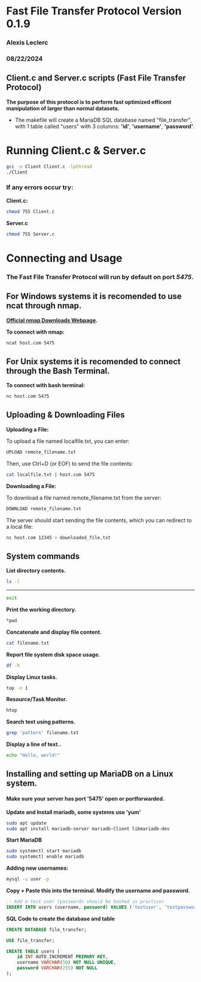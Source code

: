 # Fast File Transfer Protocol Version 0.1.9
### Alexis Leclerc 
### 08/22/2024

## Client.c and Server.c scripts (Fast File Transfer Protocol)

**The purpose of this protocol is to perform fast optimized efficent manipulation of larger than normal datasets.**
* The makefile will create a MariaDB SQL database named "file_transfer", with 1 table called "users" with 3 columns: **'id'**, **'username'**, **'password'**.

# Running Client.c & Server.c
```bash
gcc -o Client Client.c -lpthread
./Client
```
### If any errors occur try:
**Client.c:**
```bash
chmod 755 Client.c
```
**Server.c**
```bash
chmod 755 Server.c
```
# Connecting and Usage

### The Fast File Transfer Protocol will run by default on port *5475*.

## For Windows systems it is recomended to use ncat through nmap. 
**[Official nmap Downloads Webpage](https://nmap.org/download#windows).**

**To connect with nmap:**
```bash
ncat host.com 5475
```

## For Unix systems it is recomended to connect through the Bash Terminal.

**To connect with bash terminal:**
```bash
nc host.com 5475
```

## Uploading & Downloading Files

**Uploading a File:**

To upload a file named localfile.txt, you can enter:
```bash
UPLOAD remote_filename.txt
```

Then, use Ctrl+D (or EOF) to send the file contents:
```bash
cat localfile.txt | host.com 5475
```
**Downloading a File:**

To download a file named remote_filename.txt from the server:
```bash
DOWNLOAD remote_filename.txt
```

The server should start sending the file contents, which you can redirect to a local file:
```bash
nc host.com 12345 > downloaded_file.txt
```

## System commands

**List directory contents.**
```bash
ls -l
```

****
```bash
exit
```

**Print the working directory.**
```bash
*pwd
```

**Concatenate and display file content.**
```bash
cat filename.txt
```

**Report file system disk space usage.**
```bash
df -h
```


**Display Linux tasks.**
```bash
top -n 1
```

**Resource/Task Monitor.**
```bash
htop
```

**Search text using patterns.**
```bash
grep 'pattern' filename.txt
```

**Display a line of text..**
```bash
echo "Hello, world!"
```

## Installing and setting up MariaDB on a Linux system.

#### Make sure your server has port '5475' open or portforwarded.

**Update and Install mariadb, some systems use 'yum'**
```bash
sudo apt update
sudo apt install mariadb-server mariadb-Client libmariadb-dev
```

**Start MariaDB**
```bash
sudo systemctl start mariadb
sudo systemctl enable mariadb
```

**Adding new usernames:**
```bash
mysql -u user -p
```

**Copy + Paste this into the terminal. Modify the username and password.**
```sql
-- Add a test user (passwords should be hashed in practice)
INSERT INTO users (username, password) VALUES ('testuser', 'testpassword');
```

**SQL Code to create the database and table**
```sql
CREATE DATABASE file_transfer;

USE file_transfer;

CREATE TABLE users (
    id INT AUTO_INCREMENT PRIMARY KEY,
    username VARCHAR(50) NOT NULL UNIQUE,
    password VARCHAR(255) NOT NULL
);
